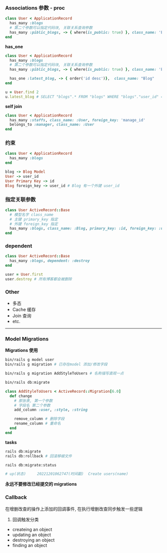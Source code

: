 ### Associations 参数 - proc

```rb
class User < ApplicationRecord
  has_many :blogs
  # 第二个参数可以指定代码块, 关联关系查询参数
  has_many :piblic_blogs, -> { where(is_public: true) }, class_name: 'Blog'
end
```

**has_one**

```rb
class User < ApplicationRecord
  has_many :blogs
  # 第二个参数可以指定代码块, 关联关系查询参数
  has_many :piblic_blogs, -> { where(is_public: true) }, class_name: 'Blog'

  has_one :latest_blog, -> { order('id desc')},  class_name: "Blog"
end

u = User.find 2
u.latest_blog # SELECT "blogs".* FROM "blogs" WHERE "blogs"."user_id" = $1 ORDER BY id desc LIMIT $2
```

**self join**

```rb
class User < ApplicationRecord
  has_many :staffs, class_name: :User, foreign_key: 'manage_id'
  belongs_to :manager, class_name: :User
end
```

### 约束

```rb
class User < ApplicationRecord
  has_many :blogs
end

blog -> Blog Model
User -> user_id
User Primary Key -> id
Blog foreign_key -> user_id # Blog 有一个外键 user_id
```

### 指定关联参数

```rb
class User ActiveRecord::Base
  # 模型名字 class_name
  # 主键 primary_key 指定
  # 外键 foreign_key 指定
  has_many :blogs, class_name: :Blog, primary_key: :id, foreign_key: :user_id
end
```

### dependent

```rb
class User ActiveRecord::Base
  has_many :blogs, dependent: :destroy
end

user = User.first
user.destroy # 所有博客都会被删除
```

### Other 

- 多态
- Cache 缓存
- Join 查询
- etc.

---

### Model Migrations

**Migrations 使用**

```bash
bin/rails g model user
bin/rails g migration # 已存在model 添加/修改字段

bin/rails g migration AddStyleToUsers # 名称描写直观一点

bin/rails db:migrate
```

```rb
class AddStyleToUsers < ActiveRecord::Migration[6.0]
  def change
    # 那张表, 第一个参数
    # 字段名 第二个参数
    add_column :user, :style, :string

    remove_column # 删除字段
    rename_column # 重命名
  end
end
```

**tasks**

```bash
rails db:migrate
rails db:rollback # 回滚移植文件

rails db:migrate:status

# up(状态)     20221201062747(时间戳)  Create users(name)
```

**永远不要修改已经提交的 migrations**


### Callback

在增删改查的操作上添加的回调事件, 在执行增删改查同步触发一些逻辑

1. 回调触发分类
 - createing an object
 - updating an object
 - destroying an object 
 - finding an object